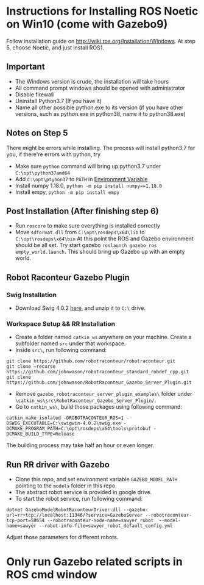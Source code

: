 # Instructions for Installing ROS Noetic on Win10 (come with Gazebo9)

Follow installation guide on http://wiki.ros.org/Installation/Windows. At step 5, choose Noetic, and just install ROS1.

## Important
* The Windows version is crude, the installation will take hours
* All command prompt windows should be opened with administrator
* Disable firewall
* Uninstall Python3.7 (If you have it)
* Name all other possible python.exe to its version (if you have other versions, such as python.exe in python38, name it to python38.exe)


## Notes on Step 5
There might be errors while installing. The process will install python3.7 for you, if there're errors with python, try
* Make sure `python` command will bring up python3.7 under `C:\opt\python37amd64`
* Add `C:\opt\ptyhon37` to `PATH` in [Environment Variable](https://www.architectryan.com/2018/08/31/how-to-change-environment-variables-on-windows-10/)
* Install numpy 1.18.0, `python -m pip install numpy==1.18.0`
* Install empy, `python -m pip install empy`

##  Post Installation (After finishing step 6)
* Run `roscore` to make sure everything is installed correctly
* Move `sdformat.dll` from `C:\opt\rosdeps\x64\lib` to `C:\opt\rosdeps\x64\bin`
At this point the ROS and Gazebo environment should be all set. Try start gazebo `roslaunch gazebo_ros empty_world.launch`. This should bring up Gazebo up with an empty world.


## Robot Raconteur Gazebo Plugin
### Swig Installation
* Download Swig 4.0.2 [here](https://sourceforge.net/projects/swig/files/swigwin/swigwin-4.0.2/swigwin-4.0.2.zip/download?use_mirror=phoenixnap), and unzip it to `C:\` drive.
### Workspace Setup && RR Installation
* Create a folder named `catkin_ws` anywhere on your machine. Create a subfolder named `src` under that workspace.
* Inside `src\`, run following command:
```
git clone https://github.com/robotraconteur/robotraconteur.git
git clone –recurse https://github.com/johnwason/robotraconteur_standard_robdef_cpp.git 
git clone https://github.com/johnwason/RobotRaconteur_Gazebo_Server_Plugin.git
```
* Remove `gazebo_robotraconteur_server_plugin_examples\` folder under `\catkin_ws\src\RobotRaconteur_Gazebo_Server_Plugin/`.
* Go to `catkin_ws\`, build those packages using following command:
```
catkin_make_isolated -DROBOTRACONTEUR_ROS=1 -DSWIG_EXECUTABLE=C:\swigwin-4.0.2\swig.exe -DCMAKE_PROGRAM_PATH=C:\opt\rosdeps\x64\tools\protobuf -DCMAKE_BUILD_TYPE=Release
```
The building process may take half an hour or even longer.

## Run RR driver with Gazebo
* Clone this repo, and set environment variable `GAZEBO_MODEL_PATH` pointing to the `models` folder in this repo.
* The abstract robot service is provided in google drive.
* To start the robot service, run following command:
```
dotnet GazeboModelRobotRaconteurDriver.dll --gazebo-url=rr+tcp://localhost:11346/?service=GazeboServer --robotraconteur-tcp-port=58654 --robotraconteur-node-name=sawyer_robot  --model-name=sawyer --robot-info-file=sawyer_robot_default_config.yml
```
Adjust those parameters for different robots.

# Only run Gazebo related scripts in ROS cmd window

